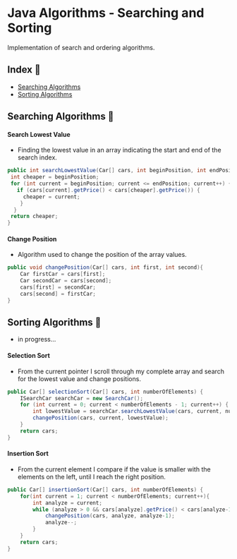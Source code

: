 # Java Algorithms - Searching and Sorting

Implementation of search and ordering algorithms.

## Index :pushpin:

- [Searching Algorithms](#searching)
- [Sorting Algorithms](#sorting)

## Searching Algorithms <a name="searching"></a>:mag_right:

#### Search Lowest Value

- Finding the lowest value in an array indicating the start and end of the search index.

```java
public int searchLowestValue(Car[] cars, int beginPosition, int endPosition) {
 int cheaper = beginPosition;
 for (int current = beginPosition; current <= endPosition; current++) {
   if (cars[current].getPrice() < cars[cheaper].getPrice()) {
     cheaper = current;
    }
  }
 return cheaper;
}
```

#### Change Position

- Algorithm used to change the position of the array values.

```java
public void changePosition(Car[] cars, int first, int second){
	Car firstCar = cars[first];
	Car secondCar = cars[second];
	cars[first] = secondCar;
	cars[second] = firstCar;
}
```

## Sorting Algorithms <a name="sorting"></a>:1234:

- in progress...

#### Selection Sort

- From the current pointer I scroll through my complete array and search for the lowest value and change positions.

```java
public Car[] selectionSort(Car[] cars, int numberOfElements) {
	ISearchCar searchCar = new SearchCar();
	for (int current = 0; current < numberOfElements - 1; current++) {
		int lowestValue = searchCar.searchLowestValue(cars, current, numberOfElements - 1);
		changePosition(cars, current, lowestValue);
	}
	return cars;
}
```

#### Insertion Sort

- From the current element I compare if the value is smaller with the elements on the left, until I reach the right position.

```java
public Car[] insertionSort(Car[] cars, int numberOfElements) {
	for(int current = 1; current < numberOfElements; current++){
		int analyze = current;
		while (analyze > 0 && cars[analyze].getPrice() < cars[analyze-1].getPrice()){
			changePosition(cars, analyze, analyze-1);
			analyze--;
		}
	}
	return cars;
}
```
